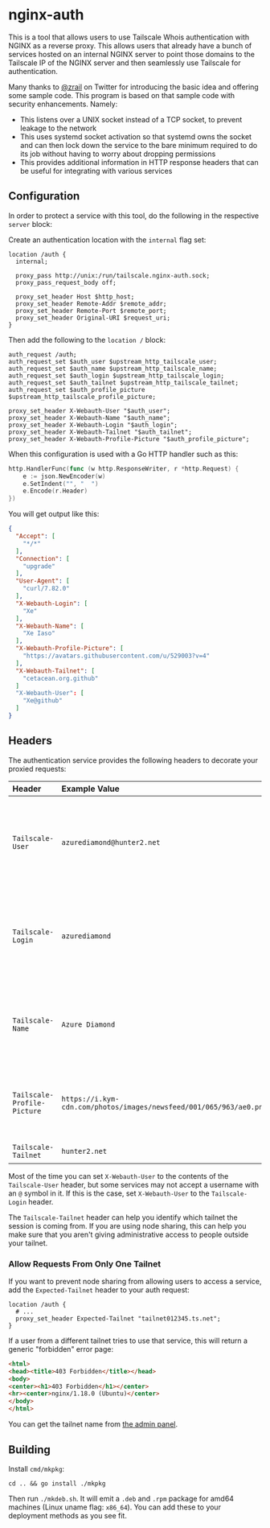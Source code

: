 # nginx-auth

This is a tool that allows users to use Tailscale Whois authentication with
NGINX as a reverse proxy. This allows users that already have a bunch of
services hosted on an internal NGINX server to point those domains to the
Tailscale IP of the NGINX server and then seamlessly use Tailscale for
authentication.

Many thanks to [@zrail](https://twitter.com/zrail/status/1511788463586222087) on
Twitter for introducing the basic idea and offering some sample code. This
program is based on that sample code with security enhancements. Namely:

* This listens over a UNIX socket instead of a TCP socket, to prevent
  leakage to the network
* This uses systemd socket activation so that systemd owns the socket
  and can then lock down the service to the bare minimum required to do
  its job without having to worry about dropping permissions
* This provides additional information in HTTP response headers that can
  be useful for integrating with various services

## Configuration

In order to protect a service with this tool, do the following in the respective
`server` block:

Create an authentication location with the `internal` flag set:

```nginx
location /auth {
  internal;

  proxy_pass http://unix:/run/tailscale.nginx-auth.sock;
  proxy_pass_request_body off;

  proxy_set_header Host $http_host;
  proxy_set_header Remote-Addr $remote_addr;
  proxy_set_header Remote-Port $remote_port;
  proxy_set_header Original-URI $request_uri;
}
```

Then add the following to the `location /` block:

```
auth_request /auth;
auth_request_set $auth_user $upstream_http_tailscale_user;
auth_request_set $auth_name $upstream_http_tailscale_name;
auth_request_set $auth_login $upstream_http_tailscale_login;
auth_request_set $auth_tailnet $upstream_http_tailscale_tailnet;
auth_request_set $auth_profile_picture $upstream_http_tailscale_profile_picture;

proxy_set_header X-Webauth-User "$auth_user";
proxy_set_header X-Webauth-Name "$auth_name";
proxy_set_header X-Webauth-Login "$auth_login";
proxy_set_header X-Webauth-Tailnet "$auth_tailnet";
proxy_set_header X-Webauth-Profile-Picture "$auth_profile_picture";
```

When this configuration is used with a Go HTTP handler such as this:

```go
http.HandlerFunc(func (w http.ResponseWriter, r *http.Request) {
	e := json.NewEncoder(w)
	e.SetIndent("", "  ")
	e.Encode(r.Header)
})
```

You will get output like this:

```json
{
  "Accept": [
    "*/*"
  ],
  "Connection": [
    "upgrade"
  ],
  "User-Agent": [
    "curl/7.82.0"
  ],
  "X-Webauth-Login": [
    "Xe"
  ],
  "X-Webauth-Name": [
    "Xe Iaso"
  ],
  "X-Webauth-Profile-Picture": [
    "https://avatars.githubusercontent.com/u/529003?v=4"
  ],
  "X-Webauth-Tailnet": [
    "cetacean.org.github"
  ]
  "X-Webauth-User": [
    "Xe@github"
  ]
}
```

## Headers

The authentication service provides the following headers to decorate your
proxied requests:

| Header                      | Example Value                                                      | Description                                                                   |
| :------                     | :--------------                                                    | :----------                                                                   |
| `Tailscale-User`            | `azurediamond@hunter2.net`                                         | The Tailscale username the remote machine is logged in as in user@host form   |
| `Tailscale-Login`           | `azurediamond`                                                     | The user portion of the Tailscale username the remote machine is logged in as |
| `Tailscale-Name`            | `Azure Diamond`                                                    | The "real name" of the Tailscale user the machine is logged in as             |
| `Tailscale-Profile-Picture` | `https://i.kym-cdn.com/photos/images/newsfeed/001/065/963/ae0.png` | The profile picture provided by the Identity Provider your tailnet uses       |
| `Tailscale-Tailnet`          | `hunter2.net`                                       | The tailnet name                                                              |

Most of the time you can set `X-Webauth-User` to the contents of the
`Tailscale-User` header, but some services may not accept a username with an `@`
symbol in it. If this is the case, set `X-Webauth-User` to the `Tailscale-Login`
header.

The `Tailscale-Tailnet` header can help you identify which tailnet the session
is coming from. If you are using node sharing, this can help you make sure that
you aren't giving administrative access to people outside your tailnet.

### Allow Requests From Only One Tailnet

If you want to prevent node sharing from allowing users to access a service, add
the `Expected-Tailnet` header to your auth request:

```nginx
location /auth {
  # ...
  proxy_set_header Expected-Tailnet "tailnet012345.ts.net";
}
```

If a user from a different tailnet tries to use that service, this will return a
generic "forbidden" error page:

```html
<html>
<head><title>403 Forbidden</title></head>
<body>
<center><h1>403 Forbidden</h1></center>
<hr><center>nginx/1.18.0 (Ubuntu)</center>
</body>
</html>
```

You can get the tailnet name from [the admin panel](https://login.tailscale.com/admin/dns).

## Building

Install `cmd/mkpkg`:

```
cd .. && go install ./mkpkg
```

Then run `./mkdeb.sh`. It will emit a `.deb` and `.rpm` package for amd64
machines (Linux uname flag: `x86_64`). You can add these to your deployment
methods as you see fit.
